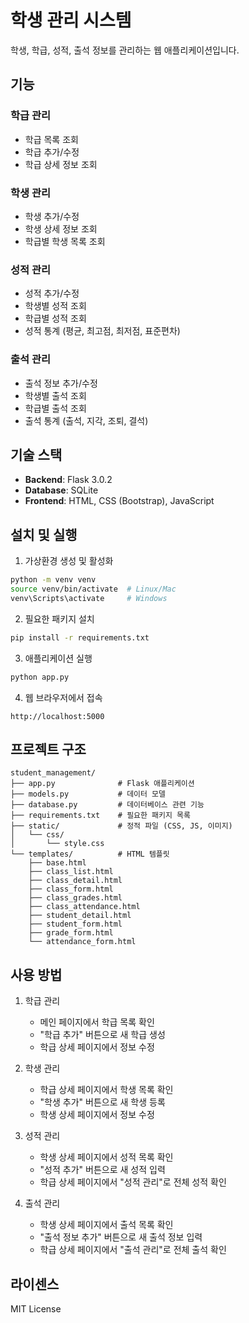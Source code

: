 # 학생 관리 시스템

학생, 학급, 성적, 출석 정보를 관리하는 웹 애플리케이션입니다.

## 기능

### 학급 관리
- 학급 목록 조회
- 학급 추가/수정
- 학급 상세 정보 조회

### 학생 관리
- 학생 추가/수정
- 학생 상세 정보 조회
- 학급별 학생 목록 조회

### 성적 관리
- 성적 추가/수정
- 학생별 성적 조회
- 학급별 성적 조회
- 성적 통계 (평균, 최고점, 최저점, 표준편차)

### 출석 관리
- 출석 정보 추가/수정
- 학생별 출석 조회
- 학급별 출석 조회
- 출석 통계 (출석, 지각, 조퇴, 결석)

## 기술 스택

- **Backend**: Flask 3.0.2
- **Database**: SQLite
- **Frontend**: HTML, CSS (Bootstrap), JavaScript

## 설치 및 실행

1. 가상환경 생성 및 활성화
```bash
python -m venv venv
source venv/bin/activate  # Linux/Mac
venv\Scripts\activate     # Windows
```

2. 필요한 패키지 설치
```bash
pip install -r requirements.txt
```

3. 애플리케이션 실행
```bash
python app.py
```

4. 웹 브라우저에서 접속
```
http://localhost:5000
```

## 프로젝트 구조

```
student_management/
├── app.py              # Flask 애플리케이션
├── models.py           # 데이터 모델
├── database.py         # 데이터베이스 관련 기능
├── requirements.txt    # 필요한 패키지 목록
├── static/             # 정적 파일 (CSS, JS, 이미지)
│   └── css/
│       └── style.css
└── templates/          # HTML 템플릿
    ├── base.html
    ├── class_list.html
    ├── class_detail.html
    ├── class_form.html
    ├── class_grades.html
    ├── class_attendance.html
    ├── student_detail.html
    ├── student_form.html
    ├── grade_form.html
    └── attendance_form.html
```

## 사용 방법

1. 학급 관리
   - 메인 페이지에서 학급 목록 확인
   - "학급 추가" 버튼으로 새 학급 생성
   - 학급 상세 페이지에서 정보 수정

2. 학생 관리
   - 학급 상세 페이지에서 학생 목록 확인
   - "학생 추가" 버튼으로 새 학생 등록
   - 학생 상세 페이지에서 정보 수정

3. 성적 관리
   - 학생 상세 페이지에서 성적 목록 확인
   - "성적 추가" 버튼으로 새 성적 입력
   - 학급 상세 페이지에서 "성적 관리"로 전체 성적 확인

4. 출석 관리
   - 학생 상세 페이지에서 출석 목록 확인
   - "출석 정보 추가" 버튼으로 새 출석 정보 입력
   - 학급 상세 페이지에서 "출석 관리"로 전체 출석 확인

## 라이센스

MIT License 